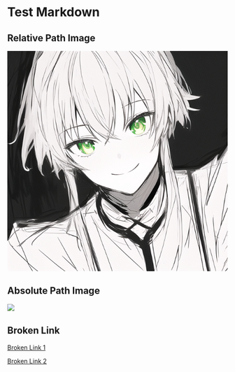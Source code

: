 # Test Markdown

## Relative Path Image

![](./image.png)

## Absolute Path Image

![](https://jacoblin.cool/avatars/watercolor/watercolor_clapk69xv000k1jsn8yaq2usc.png)

## Broken Link

[Broken Link 1](https://not-working.jacoblin.cool)

[Broken Link 2](https://jacoblin.cool/some-not-working-path)

